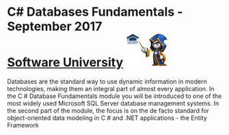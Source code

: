 # C# Databases Fundamentals - September 2017  <br/> [Software University](http://www.softuni.bg) ![Softuni Logo](/misc/combine.png)
Databases are the standard way to use dynamic information in modern technologies, making them an integral part of almost every application. In the C # Database Fundamentals module you will be introduced to one of the most widely used Microsoft SQL Server database management systems. In the second part of the module, the focus is on the de facto standard for object-oriented data modeling in C # and .NET applications - the Entity Framework
